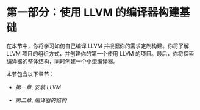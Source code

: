 # 第一部分：使用 LLVM 的编译器构建基础

在本节中，你将学习如何自己编译 LLVM 并根据你的需求定制构建。你将了解 LLVM 项目的组织方式，并创建你的第一个使用 LLVM 的项目。最后，你将探索编译器的整体结构，同时创建一个小型编译器。 

本节包含以下章节：

+   *第一章*, *安装 LLVM*

+   *第二章*, *编译器的结构*
